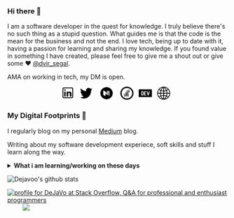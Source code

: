 ### Hi there 👋
I am a software developer in the quest for knowledge. I truly believe there's no such thing as a stupid question.
What guides me is that the code is the mean for the business and not the end. I love tech, being up to date with it, having a passion for learning and sharing my knowledge.
If you found value in something I have created, please feel free to give me a shout out or give some ♥ [@dvir_segal](https://twitter.com/dvir_segal). 

AMA on working in tech, my DM is open.

<p align='center'>
<a href="https://www.linkedin.com/in/dvirsegal/"><img height="30" src="https://github.com/DeJaVoo/DeJavoo/blob/master/linkedin.jpg?raw=true"></a>&nbsp;&nbsp;
<a href="https://twitter.com/dvir_segal"><img height="30" src="https://github.com/DeJaVoo/DeJavoo/blob/master/twitter.png?raw=true"></a>&nbsp;&nbsp;
<a href="https://dvirsegal.medium.com/"><img height="30" src="https://github.com/DeJaVoo/DeJavoo/blob/master/medium.png?raw=true"></a>&nbsp;&nbsp;
<a href="https://stackoverflow.com/users/3125120/dejavo"><img height="30" src="https://github.com/DeJaVoo/DeJavoo/blob/master/so.png?raw=true"></a>&nbsp;&nbsp;
<a href="https://dev.to/dejavo"><img height="30" width="30" src="https://github.com/DeJaVoo/DeJavoo/blob/master/devto.png?raw=true"></a>&nbsp;&nbsp;
<a href="https://dvirsegal.netlify.app/"><img height="30" width="30" src="https://github.com/DeJaVoo/DeJavoo/blob/master/website.jpg?raw=true"></a>&nbsp;&nbsp;
</p>

### My Digital Footprints 🌱

I regularly blog on my personal [Medium](https://dvirsegal.medium.com/) blog.

Writing about my software development experiece, soft skills and stuff I learn along the way.

<details>
 <summary><strong>What i am learning/working on these days</strong></summary>
   - Developing CT based clinical application <br/>
   - Working with .NET Framework (C#) <br/>
   - Building something awesome <br/>
   - Blogging (Posting, SEO, Readability etc) <br/>
   - Team Leading 
</details>

![Dejavoo's github stats](https://github-readme-stats.vercel.app/api?username=Dejavoo&hide=contribs,prs&show_icons=true&hide_border=true&title_color=000)

<a href="https://stackoverflow.com/users/3125120/dejavo"><img src="https://stackoverflow.com/users/flair/3125120.png?theme=clean" width="208" height="58" alt="profile for DeJaVo at Stack Overflow, Q&amp;A for professional and enthusiast programmers" title="profile for DeJaVo at Stack Overflow, Q&amp;A for professional and enthusiast programmers"></a>&nbsp;&nbsp;&nbsp;&nbsp;&nbsp;&nbsp;&nbsp;&nbsp;
<a href="https://github.com/ellerbrock/open-source-badges/"><img src="https://badges.frapsoft.com/os/v1/open-source.png?v=103"></a>
</p>
